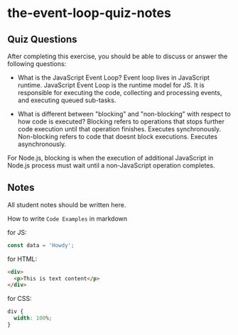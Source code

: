 # the-event-loop-quiz-notes

## Quiz Questions

After completing this exercise, you should be able to discuss or answer the following questions:

- What is the JavaScript Event Loop?
  Event loop lives in JavaScript runtime.
  JavaScript Event Loop is the runtime model for JS. It is responsible for executing the code, collecting and processing events, and executing queued sub-tasks.

- What is different between "blocking" and "non-blocking" with respect to how code is executed?
  Blocking refers to operations that stops further code execution until that operation finishes. Executes synchronously.
  Non-blocking refers to code that doesnt block executions. Executes asynchronously.

For Node.js, blocking is when the execution of additional JavaScript in Node.js process must wait until a non-JavaScript operation completes.

## Notes

All student notes should be written here.

How to write `Code Examples` in markdown

for JS:

```javascript
const data = 'Howdy';
```

for HTML:

```html
<div>
  <p>This is text content</p>
</div>
```

for CSS:

```css
div {
  width: 100%;
}
```
